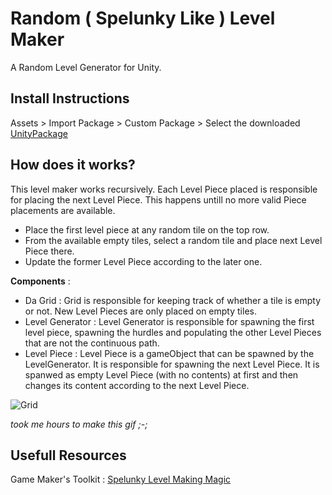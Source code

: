 # Random ( Spelunky Like ) Level Maker
A Random Level Generator for Unity.

## Install Instructions 

Assets > Import Package > Custom Package > Select the downloaded [UnityPackage](https://github.com/Devanshu19/SpelunkyLevelMaker/releases/latest/download/LevelMaker.unitypackage)
 
## How does it works?

This level maker works recursively. Each Level Piece placed is responsible for placing the next Level Piece. This happens untill no more valid Piece placements are available. 

* Place the first level piece at any random tile on the top row. 
* From the available empty tiles, select a random tile and place next Level Piece there.
* Update the former Level Piece according to the later one.

**Components** : 
* Da Grid : Grid is responsible for keeping track of whether a tile is empty or not. New Level Pieces are only placed on empty tiles. 
* Level Generator : Level Generator is responsible for spawning the first level piece, spawning the hurdles and populating the other Level Pieces that are not the continuous path.
* Level Piece : Level Piece is a gameObject that can be spawned by the LevelGenerator. It is responsible for spawning the next Level Piece. It is spanwed as empty Level Piece (with no contents) at first and then changes its content according to the next Level Piece. 

![Grid](https://user-images.githubusercontent.com/66104268/163002480-d13bb7b2-f483-4629-9903-9241ed00d54f.gif)

_took me hours to make this gif ;-;_
 
## Usefull Resources 

Game Maker's Toolkit : [Spelunky Level Making Magic](https://www.youtube.com/watch?v=Uqk5Zf0tw3o)
